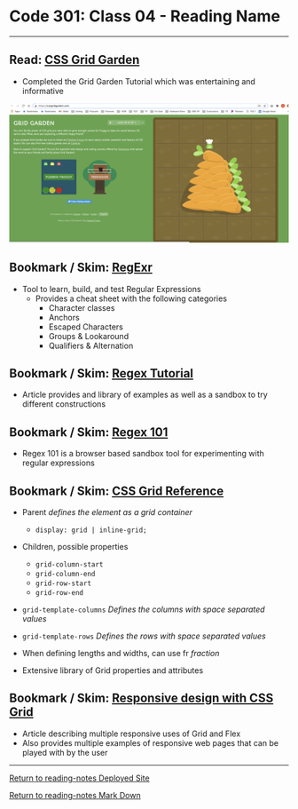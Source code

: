 # Code 301: Class 04 - Reading Name

***

## Read: [CSS Grid Garden](https://cssgridgarden.com/)

- Completed the Grid Garden Tutorial which was entertaining and informative

![Grid Garden Complete](grid-garden-complete.png)

## Bookmark / Skim: [RegExr](https://regexr.com/)

- Tool to learn, build, and test Regular Expressions
  - Provides a cheat sheet with the following categories
    - Character classes
    - Anchors
    - Escaped Characters
    - Groups & Lookaround
    - Qualifiers & Alternation

## Bookmark / Skim: [Regex Tutorial](https://medium.com/factory-mind/regex-tutorial-a-simple-cheatsheet-by-examples-649dc1c3f285)

- Article provides and library of examples as well as a sandbox to try different constructions

## Bookmark / Skim: [Regex 101](https://regex101.com/)

- Regex 101 is a browser based sandbox tool for experimenting with regular expressions

## Bookmark / Skim: [CSS Grid Reference](https://css-tricks.com/snippets/css/complete-guide-grid/)

- Parent *defines the element as a grid container*
  - `display: grid | inline-grid;`
- Children, possible properties
  - `grid-column-start`
  - `grid-column-end`
  - `grid-row-start`
  - `grid-row-end`
- `grid-template-columns` *Defines the columns with space separated values*
- `grid-template-rows` *Defines the rows with space separated values*
- When defining lengths and widths, can use fr *fraction* 

- Extensive library of Grid properties and attributes

## Bookmark / Skim: [Responsive design with CSS Grid](https://medium.com/samsung-internet-dev/common-responsive-layouts-with-css-grid-and-some-without-245a862f48df)

- Article describing multiple responsive uses of Grid and Flex
- Also provides multiple examples of responsive web pages that can be played with by the user

***

[Return to reading-notes Deployed Site](https://simon-panek.github.io/reading-notes/)

[Return to reading-notes Mark Down](https://github.com/simon-panek/reading-notes)
